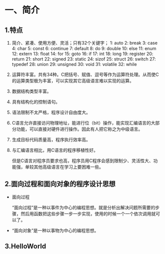 # 一、简介

## 1.特点

1. 简介、紧凑、使用方便、灵活；只有32个关键字；
   1: auto   2: break    3: case    4: char   5: const   6: continue   7: default   8: do   9: double   10: else   11: enum   12: extern   13: float   14: for   15: goto   16: if   17: int   18: long   19: register   20: return   21: short   22: signed   23: static   24: sizof   25: struct   26: switch   27: typedef   28: union   29: unsigned   30: void   31: volatile   32: while
   
2. 运算符丰富。共有34种。C把括号、赋值、逗号等作为运算符处理。从而使C的运算类型极为丰富，可以实现其它高级语言难以实现的运算。

3. 数据结构类型丰富。

4. 具有结构化的控制语句。

5. 语法限制不太严格，程序设计自由度大。

6. C语言允许直接访问物理地址，能进行位（bit）操作，能实现汇编语言的大部分功能，可以直接对硬件进行操作。因此有人把它称之为中级语言。

7. 生成目标代码质量高，程序执行效率高。

8. 与汇编语言相比，用C语言的程序移植性好。

   但是C语言对程序员要求也高，程序员用C程序会感到限制少、灵活性大、功能强，单较其他高级语言在学习上要困难一些。

## 2.面向过程和面向对象的程序设计思想

- 面向过程

  “面向过程”是一种以事件为中心的编程思想。就是分析出解决问题所需要的步骤，然后用函数把这些步骤一步一步实现，使用的时候一个一个依次调用就可以了。

- “面向对象”是一种以事物为中心的编程思想。

## 3.HelloWorld

